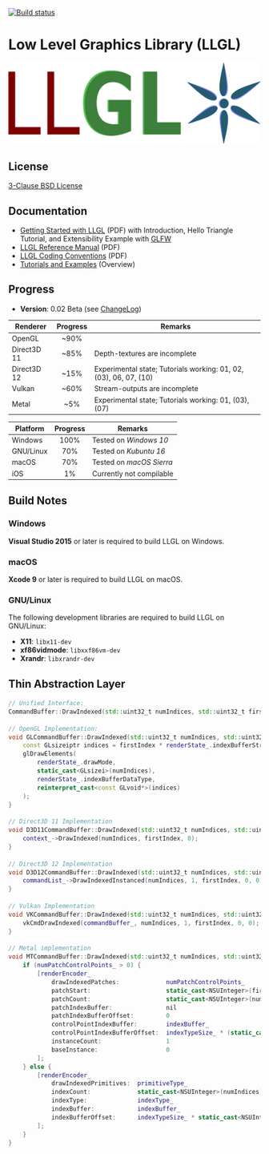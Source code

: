 [![Build status](https://ci.appveyor.com/api/projects/status/j09x8n07u3byfky0?svg=true)](https://ci.appveyor.com/project/LukasBanana/llgl)

# Low Level Graphics Library (LLGL)

<p align="center"><img src="docu/LLGL_Logo.png"/></p>

License
-------

[3-Clause BSD License](https://github.com/LukasBanana/LLGL/blob/master/LICENSE.txt)


## Documentation

- [Getting Started with LLGL](docu/GettingStarted/Getting%20Started%20with%20LLGL.pdf) (PDF)
with Introduction, Hello Triangle Tutorial, and Extensibility Example with [GLFW](http://www.glfw.org/)
- [LLGL Reference Manual](docu/refman.pdf) (PDF)
- [LLGL Coding Conventions](docu/CodingConventions/Coding%20Conventions%20for%20LLGL.pdf) (PDF)
- [Tutorials and Examples](tutorial) (Overview)


## Progress

* **Version**: 0.02 Beta (see [ChangeLog](docu/ChangeLog))

| Renderer | Progress | Remarks |
|----------|:--------:|---------|
| OpenGL | ~90% | |
| Direct3D 11 | ~85% | Depth-textures are incomplete |
| Direct3D 12 | ~15% | Experimental state; Tutorials working: 01, 02, (03), 06, 07, (10) |
| Vulkan | ~60% | Stream-outputs are incomplete |
| Metal | ~5% | Experimental state; Tutorials working: 01, (03), (07) |

| Platform | Progress | Remarks |
|----------|:--------:|---------|
| Windows | 100% | Tested on *Windows 10* |
| GNU/Linux | 70% | Tested on *Kubuntu 16* |
| macOS | 70% | Tested on *macOS Sierra* |
| iOS | 1% | Currently not compilable |


## Build Notes

### Windows

**Visual Studio 2015** or later is required to build LLGL on Windows.

### macOS

**Xcode 9** or later is required to build LLGL on macOS.

### GNU/Linux

The following development libraries are required to build LLGL on GNU/Linux:
- **X11**: `libx11-dev`
- **xf86vidmode**: `libxxf86vm-dev`
- **Xrandr**: `libxrandr-dev`


## Thin Abstraction Layer

```cpp
// Unified Interface:
CommandBuffer::DrawIndexed(std::uint32_t numIndices, std::uint32_t firstIndex);

// OpenGL Implementation:
void GLCommandBuffer::DrawIndexed(std::uint32_t numIndices, std::uint32_t firstIndex) {
    const GLsizeiptr indices = firstIndex * renderState_.indexBufferStride;
    glDrawElements(
        renderState_.drawMode,
        static_cast<GLsizei>(numIndices),
        renderState_.indexBufferDataType,
        reinterpret_cast<const GLvoid*>(indices)
    );
}

// Direct3D 11 Implementation
void D3D11CommandBuffer::DrawIndexed(std::uint32_t numIndices, std::uint32_t firstIndex) {
    context_->DrawIndexed(numIndices, firstIndex, 0);
}

// Direct3D 12 Implementation
void D3D12CommandBuffer::DrawIndexed(std::uint32_t numIndices, std::uint32_t firstIndex) {
    commandList_->DrawIndexedInstanced(numIndices, 1, firstIndex, 0, 0);
}

// Vulkan Implementation
void VKCommandBuffer::DrawIndexed(std::uint32_t numIndices, std::uint32_t firstIndex) {
    vkCmdDrawIndexed(commandBuffer_, numIndices, 1, firstIndex, 0, 0);
}

// Metal implementation
void MTCommandBuffer::DrawIndexed(std::uint32_t numIndices, std::uint32_t firstIndex) {
    if (numPatchControlPoints_ > 0) {
        [renderEncoder_
            drawIndexedPatches:             numPatchControlPoints_
            patchStart:                     static_cast<NSUInteger>(firstIndex) / numPatchControlPoints_
            patchCount:                     static_cast<NSUInteger>(numIndices) / numPatchControlPoints_
            patchIndexBuffer:               nil
            patchIndexBufferOffset:         0
            controlPointIndexBuffer:        indexBuffer_
            controlPointIndexBufferOffset:  indexTypeSize_ * (static_cast<NSUInteger>(firstIndex))
            instanceCount:                  1
            baseInstance:                   0
        ];
    } else {
        [renderEncoder_
            drawIndexedPrimitives:  primitiveType_
            indexCount:             static_cast<NSUInteger>(numIndices)
            indexType:              indexType_
            indexBuffer:            indexBuffer_
            indexBufferOffset:      indexTypeSize_ * static_cast<NSUInteger>(firstIndex)
        ];
    }
}
```


